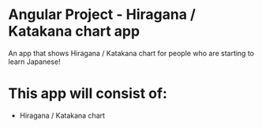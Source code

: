 # Angular Project - Hiragana / Katakana chart app

An app that shows Hiragana / Katakana chart for people who are starting to learn Japanese! 

# This app will consist of: 

 - Hiragana / Katakana chart
